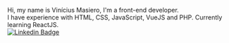 Hi, my name is Vinícius Masiero, I'm a front-end developer.  
I have experience with HTML, CSS, JavaScript, VueJS and PHP. Currently learning ReactJS.  
[![Linkedin Badge](https://img.shields.io/badge/-LinkedIn-blue?style=flat-square&logo=Linkedin&logoColor=white&link=https://www.linkedin.com/in/vinicius-masiero/)](https://www.linkedin.com/in/vinicius-masiero/)
